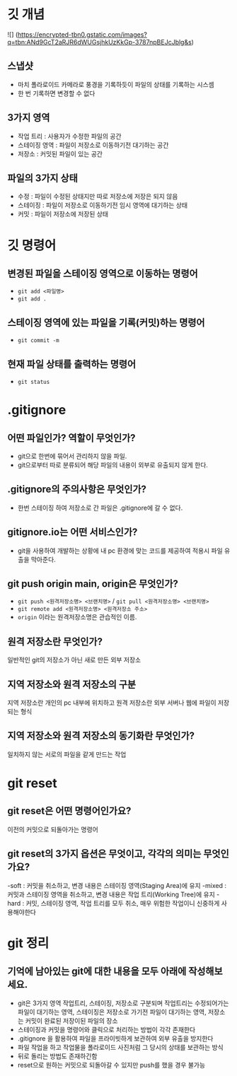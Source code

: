 # 깃 개념

![] (https://encrypted-tbn0.gstatic.com/images?q=tbn:ANd9GcT2aRJR6dWUGsjhkUzKkGp-3787npBEJcJblg&s)

## 스냅샷

- 마치 폴라로이드 카메라로 풍경을 기록하듯이 파일의 상태를 기록하는 시스셈
- 한 번 기록하면 변경할 수 없다

## 3가지 영역

- 작업 트리 : 사용자가 수정한 파일의 공간
- 스테이징 영역 : 파일이 저장소로 이동하기전 대기하는 공간
- 저장소 : 커밋된 파일이 있는 공간

## 파일의 3가지 상태

- 수정 : 파일이 수정된 상태지만 따로 저장소에 저장은 되지 않음
- 스테이징 : 파일이 저장소로 이동하기전 임시 영역에 대기하는 상태
- 커밋 : 파일이 저장소에 저장된 상태

# 깃 명령어

## 변경된 파일을 스테이징 영역으로 이동하는 명령어

- `git add <파일명>`
- `git add .`

## 스테이징 영역에 있는 파일을 기록(커밋)하는 명령어

- `git commit -m`

## 현재 파일 상태를 출력하는 명령어

- `git status`

# .gitignore

## 어떤 파일인가? 역할이 무엇인가?

- git으로 한번에 묶어서 관리하지 않을 파일.
- git으로부터 따로 분류되어 해당 파일의 내용이 외부로 유출되지 않게 한다.

## .gitignore의 주의사항은 무엇인가?

- 한번 스테이징 하여 저장소로 간 파일은 .gitignore에 갈 수 없다.

## gitignore.io는 어떤 서비스인가?

- git을 사용하여 개발하는 상황에 내 pc 환경에 맞는 코드를 제공하여 적용시 파일 유출을 막아준다.

## git push origin main, origin은 무엇인가?
- `git push <원격저장소명> <브랜치명>` / `git pull <원격저장소명> <브랜치명>` 
- `git remote add <원격저장소명> <원격저장소 주소>`
- `origin` 이라는 원격저장소명은 관습적인 이름.

## 원격 저장소란 무엇인가?
일반적인 git의 저장소가 아닌 새로 만든 외부 저장소
## 지역 저장소와 원격 저장소의 구분
지역 저장소란 개인의 pc 내부에 위치하고 원격 저장소란 외부 서버나 웹에 파일이 저장되는 형식
## 지역 저장소와 원격 저장소의 동기화란 무엇인가?
일치하지 않는 서로의 파일을 같게 만드는 작업

# git reset

## git reset은 어떤 명령어인가요?
이전의 커밋으로 되돌아가는 명령어
## git reset의 3가지 옵션은 무엇이고, 각각의 의미는 무엇인가요?
-soft : 커밋을 취소하고, 변경 내용은 스테이징 영역(Staging Area)에 유지
-mixed : 커밋과 스테이징 영역을 취소하고, 변경 내용은 작업 트리(Working Tree)에 유지
-hard : 커밋, 스테이징 영역, 작업 트리를 모두 취소, 매우 위험한 작업이니 신중하게 사용해야한다

# git 정리

## 기억에 남아있는 git에 대한 내용을 모두 아래에 작성해보세요.
- git은 3가지 영역 작업트리, 스테이징, 저장소로 구분되며 작업트리는 수정되어가는 파일이 대기하는 영역, 스테이징은 저장소로 가기전 파일이 대기하는 영역, 저장소는 커밋이 완료된 저장이된 파일의 장소
- 스테이징과 커밋을 명령어와 클릭으로 처리하는 방법이 각각 존재한다
- .gitignore 을 활용하여 파일을 프라이빗하게 보관하여 외부 유출을 방지한다
- 파일 작업을 하고 작업물을 폴라로이드 사진처럼 그 당시의 상태를 보관하는 방식
- 뒤로 돌리는 방법도 존재하긴함
- reset으로 원하는 커밋으로 되돌아갈 수 있지만 push를 했을 경우 불가능
